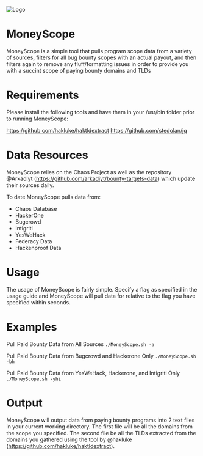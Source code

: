 ![Logo](https://github.com/obheda12/MoneyScope/blob/main/MoneyScopeResized.png)
# MoneyScope
MoneyScope is a simple tool that pulls program scope data from a variety of sources, filters for all bug bounty scopes with an actual payout, and then filters again to remove any fluff/formatting issues in order to provide you with a succint scope of paying bounty domains and TLDs

# Requirements
Please install the following tools and have them in your /usr/bin folder prior to running MoneyScope:

https://github.com/hakluke/haktldextract
https://github.com/stedolan/jq

# Data Resources
MoneyScope relies on the Chaos Project as well as the repository @Arkadiyt (https://github.com/arkadiyt/bounty-targets-data) which update their sources daily.

To date MoneyScope pulls data from:
- Chaos Database
- HackerOne
- Bugcrowd
- Intigriti
- YesWeHack
- Federacy Data
- Hackenproof Data

# Usage
The usage of MoneyScope is fairly simple. Specify a flag as specified in the usage guide and MoneyScope will pull data for relative to the flag you have specified within seconds.

# Examples
Pull Paid Bounty Data from All Sources ``` ./MoneyScope.sh -a ```

Pull Paid Bounty Data from Bugcrowd and Hackerone Only ``` ./MoneyScope.sh -bh ```

Pull Paid Bounty Data from YesWeHack, Hackerone, and Intigriti Only ``` ./MoneyScope.sh -yhi ```

# Output
MoneyScope will output data from paying bounty programs into 2 text files in your current working directory. The first file will be all the domains from the scope you specified. The second file be all the TLDs extracted from the domains you gathered using the tool by @hakluke (https://github.com/hakluke/haktldextract).


